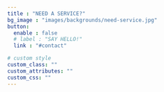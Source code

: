 ```yaml
---
title : "NEED A SERVICE?"
bg_image : "images/backgrounds/need-service.jpg"
button:
  enable : false
  # label : "SAY HELLO!"
  link : "#contact"

# custom style
custom_class: "" 
custom_attributes: "" 
custom_css: ""
---
```


